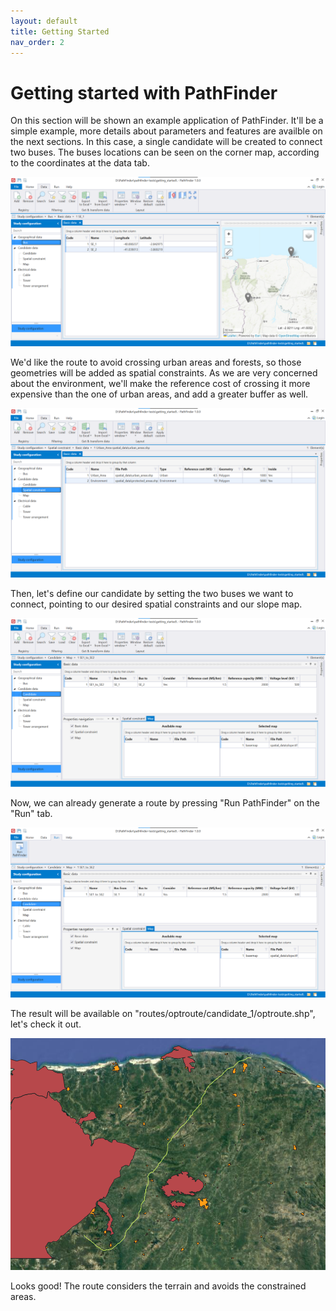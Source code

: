 ```yaml
---
layout: default
title: Getting Started
nav_order: 2
---
```


# Getting started with PathFinder

On this section will be shown an example application of PathFinder. It'll be a simple example, more details about parameters and features are availble on the next sections. In this case, a single candidate will be created to connect two buses. The buses locations can be seen on the corner map, according to the coordinates at the data tab.

![](/assets/gs_buses.png "Buses tab")

We'd like the route to avoid crossing urban areas and forests, so those geometries will be added as spatial constraints. As we are very concerned about the environment, we'll make the reference cost of crossing it more expensive than the one of urban areas, and add a greater buffer as well. 

![](/assets/gs_spac_const.png "Spatial constraints tab")

Then, let's define our candidate by setting the two buses we want to connect, pointing to our desired spatial constraints and our slope map.

![](/assets/gs_cand.png "Candidates tab")

Now, we can already generate a route by pressing "Run PathFinder" on the "Run" tab.

![](/assets/gs_run.png "Run tab")

The result will be available on "routes/optroute/candidate_1/optroute.shp", let's check it out.

![](/assets/gs_route.png "Route tab")

Looks good! The route considers the terrain and avoids the constrained areas.
